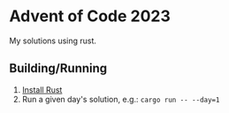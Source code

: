 # Advent of Code 2023

My solutions using rust.

## Building/Running

1. [Install Rust](https://www.rust-lang.org/learn/get-started)
2. Run a given day's solution, e.g.: `cargo run -- --day=1`
